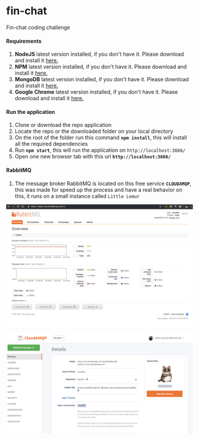 # fin-chat
Fin-chat coding challenge


#### Requirements
 1. **NodeJS** latest version installed, if you don't have it. Please download and install it [here.](https://nodejs.org/en/)
 2. **NPM** latest version installed, if you don't have it. Please download and install it [here.](https://www.npmjs.com/get-npm)
 3. **MongoDB** latest version installed, if you don't have it. Please download and install it [here.](https://www.mongodb.com/download-center/community)
 4. **Google Chrome** latest version installed, if you don't have it. Please download and install it [here.]( https://www.google.com/chrome/)
 
 
 #### Run the application
 
 1. Clone or download the repo application
 2. Locate the repo or the downloaded folder on your local directory 
 3. On the root of the folder run this command **```npm install```**, this will install all the required dependencies
 4. Run **```npm start```**, this will run the application on ```http://localhost:3666/```
 5. Open one new browser tab with this url **```http://localhost:3666/```**
 
 #### RabbitMQ
 
 1. The message broker RabbitMQ is located on this free service **```CLOUDAMQP```**, this was made for speed up the process and have a real behavior on this, it runs on a small instance called ```Little Lemur``` 

![alt text](https://raw.githubusercontent.com/pg88/fin-chat/master/images/rabbitMQ_console.png "rabbitMQ_Console")


![alt text](https://raw.githubusercontent.com/pg88/fin-chat/master/images/rabbitMQ_panel.png "rabbitMQ_Panel")
